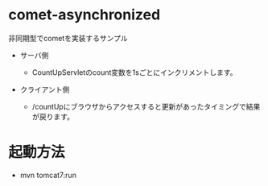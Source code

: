 # comet-asynchronized

非同期型でcometを実装するサンプル

* サーバ側
    - CountUpServletのcount変数を1sごとにインクリメントします。

* クライアント側
    - /countUpにブラウザからアクセスすると更新があったタイミングで結果が戻ります。

# 起動方法

* mvn tomcat7:run
